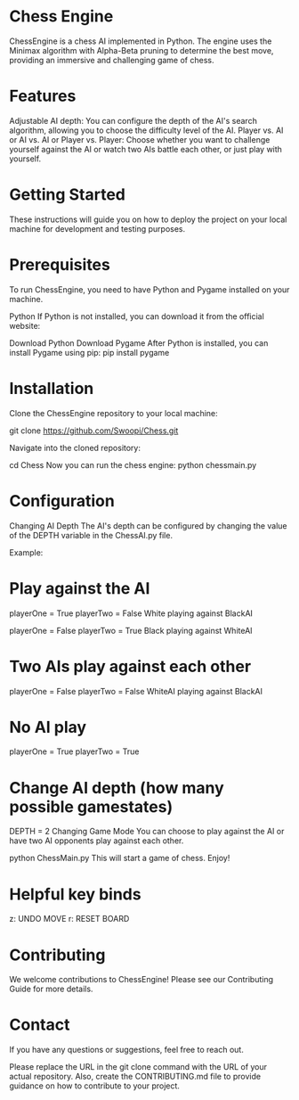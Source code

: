 
# Chess Engine
ChessEngine is a chess AI implemented in Python. The engine uses the Minimax algorithm with Alpha-Beta pruning to determine the best move, providing an immersive and challenging game of chess.

# Features
Adjustable AI depth: You can configure the depth of the AI's search algorithm, allowing you to choose the difficulty level of the AI.
Player vs. AI or AI vs. AI or Player vs. Player: Choose whether you want to challenge yourself against the AI or watch two AIs battle each other, or just play with yourself.

# Getting Started
These instructions will guide you on how to deploy the project on your local machine for development and testing purposes.

# Prerequisites
To run ChessEngine, you need to have Python and Pygame installed on your machine.

Python
If Python is not installed, you can download it from the official website:

Download Python
Download Pygame
After Python is installed, you can install Pygame using pip:
pip install pygame



# Installation
Clone the ChessEngine repository to your local machine:

git clone https://github.com/Swoopi/Chess.git


Navigate into the cloned repository:

cd Chess
Now you can run the chess engine:
python chessmain.py

# Configuration


Changing AI Depth
The AI's depth can be configured by changing the value of the DEPTH variable in the ChessAI.py file.

Example:

# Play against the AI
playerOne = True
playerTwo = False
White playing against BlackAI

playerOne = False
playerTwo = True
Black playing against WhiteAI

# Two AIs play against each other
playerOne = False
playerTwo = False
WhiteAI playing against BlackAI

# No AI play
playerOne = True
playerTwo = True

# Change AI depth (how many possible gamestates)  
DEPTH = 2
Changing Game Mode
You can choose to play against the AI or have two AI opponents play against each other.


python ChessMain.py
This will start a game of chess. Enjoy!

 # Helpful key binds
 z: UNDO MOVE
 r: RESET BOARD
 

# Contributing
We welcome contributions to ChessEngine! Please see our Contributing Guide for more details.

# Contact
If you have any questions or suggestions, feel free to reach out.

Please replace the URL in the git clone command with the URL of your actual repository. Also, create the CONTRIBUTING.md file to provide guidance on how to contribute to your project.
